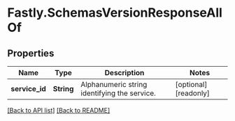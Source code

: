 # Fastly.SchemasVersionResponseAllOf

## Properties

Name | Type | Description | Notes
------------ | ------------- | ------------- | -------------
**service_id** | **String** | Alphanumeric string identifying the service. | [optional] [readonly] 



[[Back to API list]](../../README.md#endpoints) [[Back to README]](../../README.md)

